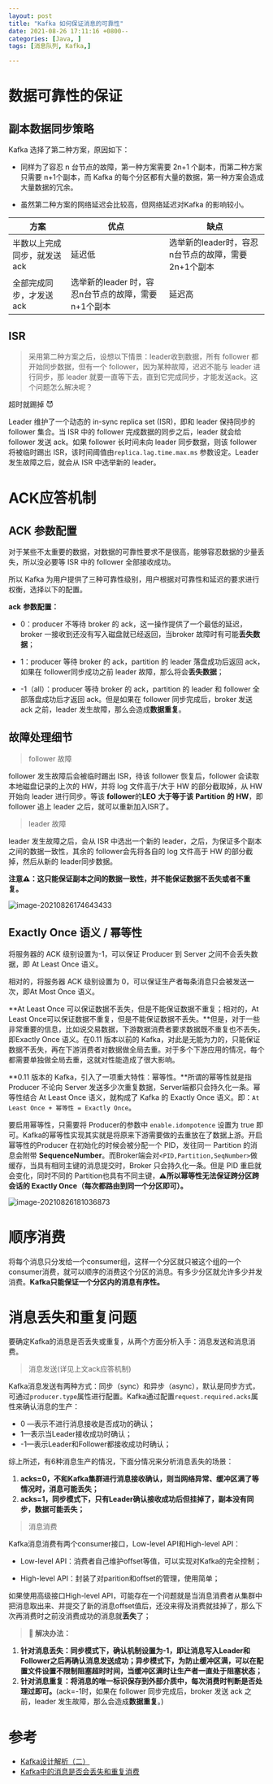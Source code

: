 ```yaml
---
layout: post
title: "Kafka 如何保证消息的可靠性"
date: 2021-08-26 17:11:16 +0800--
categories: [Java, ]
tags: [消息队列, Kafka,]  

---
```


# 数据可靠性的保证

## 副本数据同步策略

Kafka 选择了第二种方案，原因如下：

- 同样为了容忍 n 台节点的故障，第一种方案需要 2n+1 个副本，而第二种方案只需要 n+1个副本，而 Kafka 的每个分区都有大量的数据，第一种方案会造成大量数据的冗余。

- 虽然第二种方案的网络延迟会比较高，但网络延迟对Kafka 的影响较小。

| 方案                        | 优点                                                | 缺点                                                |
| --------------------------- | --------------------------------------------------- | --------------------------------------------------- |
| 半数以上完成同步，就发送ack | 延迟低                                              | 选举新的leader时，容忍n台节点的故障，需要2n+1个副本 |
| 全部完成同步，才发送ack     | 选举新的leader 时，容忍n台节点的故障，需要n+1个副本 | 延迟高                                              |

## ISR

> 采用第二种方案之后，设想以下情景：leader收到数据，所有 follower 都开始同步数据，但有一个 follower，因为某种故障，迟迟不能与 leader 进行同步，那 leader 就要一直等下去，直到它完成同步，才能发送ack。这个问题怎么解决呢？

超时就踢掉 😈

Leader 维护了一个动态的 in-sync replica set (ISR)，即和 leader 保持同步的 follower 集合。当 ISR 中的 follower 完成数据的同步之后，leader 就会给 follower 发送 ack。如果 follower 长时间未向 leader 同步数据，则该 follower 将被临时踢出 ISR，该时间阈值由`replica.lag.time.max.ms` 参数设定。Leader 发生故障之后，就会从 ISR 中选举新的 leader。



# ACK应答机制

## ACK 参数配置

对于某些不太重要的数据，对数据的可靠性要求不是很高，能够容忍数据的少量丢失，所以没必要等 ISR 中的 follower 全部接收成功。

所以 Kafka 为用户提供了三种可靠性级别，用户根据对可靠性和延迟的要求进行权衡，选择以下的配置。

**ack** **参数配置：**

- 0：producer 不等待 broker 的 ack，这一操作提供了一个最低的延迟，broker 一接收到还没有写入磁盘就已经返回，当broker 故障时有可能**丢失数据**；

- 1：producer 等待 broker 的 ack，partition 的 leader 落盘成功后返回 ack，如果在 follower同步成功之前 leader 故障，那么将会**丢失数据**；

- -1（all）：producer 等待 broker 的 ack，partition 的 leader 和 follower 全部落盘成功后才返回 ack。但是如果在 follower 同步完成后，broker 发送 ack 之前，leader 发生故障，那么会造成**数据重复**。



## 故障处理细节

> follower 故障

follower 发生故障后会被临时踢出 ISR，待该 follower 恢复后，follower 会读取本地磁盘记录的上次的 HW，并将 log 文件高于/大于 HW 的部分截取掉，从 HW 开始向 leader 进行同步。等该 **follower**的**LEO** **大于等于该** **Partition** **的** **HW**，即 follower 追上 leader 之后，就可以重新加入ISR了。

> leader 故障

leader 发生故障之后，会从 ISR 中选出一个新的 leader，之后，为保证多个副本之间的数据一致性，其余的 follower会先将各自的 log 文件高于 HW 的部分截掉，然后从新的 leader同步数据。

**注意⚠️：这只能保证副本之间的数据一致性，并不能保证数据不丢失或者不重复。**

![image-20210826174643433](/assets/imgs/image-20210826174643433.png)



## **Exactly Once 语义 / 幂等性**

将服务器的 ACK 级别设置为-1，可以保证 Producer 到 Server 之间不会丢失数据，即 At Least Once 语义。

相对的，将服务器 ACK 级别设置为 0，可以保证生产者每条消息只会被发送一次，即At Most Once 语义。

**At Least Once 可以保证数据不丢失，但是不能保证数据不重复；相对的，At Least Once可以保证数据不重复，但是不能保证数据不丢失。**但是，对于一些非常重要的信息，比如说交易数据，下游数据消费者要求数据既不重复也不丢失，即Exactly Once 语义。在0.11 版本以前的 Kafka，对此是无能为力的，只能保证数据不丢失，再在下游消费者对数据做全局去重。对于多个下游应用的情况，每个都需要单独做全局去重，这就对性能造成了很大影响。

**0.11 版本的 Kafka，引入了一项重大特性：幂等性。**所谓的幂等性就是指 Producer 不论向 Server 发送多少次重复数据，Server端都只会持久化一条。幂等性结合 At Least Once 语义，就构成了 Kafka 的 Exactly Once 语义。即：`At Least Once + 幂等性 = Exactly Once`。

要启用幂等性，只需要将 Producer的参数中 `enable.idompotence` 设置为 true 即可。Kafka的幂等性实现其实就是将原来下游需要做的去重放在了数据上游。开启幂等性的Producer 在初始化的时候会被分配一个 PID，发往同一 Partition 的消息会附带 **SequenceNumber**。而Broker端会对`<PID,Partition,SeqNumber>`做缓存，当具有相同主键的消息提交时，Broker 只会持久化一条。但是 PID 重启就会变化，同时不同的 Partition也具有不同主键，**⚠️所以幂等性无法保证跨分区跨会话的 Exactly Once（每次都路由到同一个分区即可）。**

![image-20210826181036873](/assets/imgs/image-20210826181036873.png)



# 顺序消费

将每个消息只分发给一个consumer组，这样一个分区就只被这个组的一个consumer消费，就可以顺序的消费这个分区的消息。有多少分区就允许多少并发消费。**Kafka只能保证一个分区内的消息有序性。**

# 消息丢失和重复问题

要确定Kafka的消息是否丢失或重复，从两个方面分析入手：消息发送和消息消费。

> 消息发送(详见上文ack应答机制)

Kafka消息发送有两种方式：同步（sync）和异步（async），默认是同步方式，可通过`producer.type`属性进行配置。Kafka通过配置`request.required.acks`属性来确认消息的生产：

- 0 —表示不进行消息接收是否成功的确认；
- 1—表示当Leader接收成功时确认；
- -1—表示Leader和Follower都接收成功时确认；

综上所述，有6种消息生产的情况，下面分情况来分析消息丢失的场景：

1. **acks=0，不和Kafka集群进行消息接收确认，则当网络异常、缓冲区满了等情况时，消息可能丢失；**
2. **acks=1，同步模式下，只有Leader确认接收成功后但挂掉了，副本没有同步，数据可能丢失；**

> 消息消费

Kafka消息消费有两个consumer接口，Low-level API和High-level API：

- Low-level API：消费者自己维护offset等值，可以实现对Kafka的完全控制；

- High-level API：封装了对parition和offset的管理，使用简单；

如果使用高级接口High-level API，可能存在一个问题就是当消息消费者从集群中把消息取出来、并提交了新的消息offset值后，还没来得及消费就挂掉了，那么下次再消费时之前没消费成功的消息就**丢失**了；

> **🤔 解决办法：**

1. **针对消息丢失：同步模式下，确认机制设置为-1，即让消息写入Leader和Follower之后再确认消息发送成功；异步模式下，为防止缓冲区满，可以在配置文件设置不限制阻塞超时时间，当缓冲区满时让生产者一直处于阻塞状态；**
2. **针对消息重复：将消息的唯一标识保存到外部介质中，每次消费时判断是否处理过即可。**(ack=-1时，如果在 follower 同步完成后，broker 发送 ack 之前，leader 发生故障，那么会造成**数据重复**。)



# 参考

- [Kafka设计解析（二）](http://www.jasongj.com/2015/04/24/KafkaColumn2/)
- [Kafka中的消息是否会丢失和重复消费](https://blog.csdn.net/u012050154/article/details/78592854)

